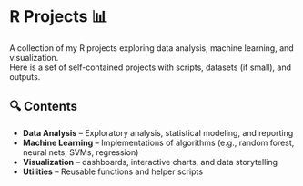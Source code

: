 # R Projects 📊

A collection of my R projects exploring data analysis, machine learning, and visualization.  
Here is a set of self-contained projects with scripts, datasets (if small), and outputs.

## 🔍 Contents
- **Data Analysis** – Exploratory analysis, statistical modeling, and reporting  
- **Machine Learning** – Implementations of algorithms (e.g., random forest, neural nets, SVMs, regression)  
- **Visualization** – dashboards, interactive charts, and data storytelling  
- **Utilities** – Reusable functions and helper scripts  
